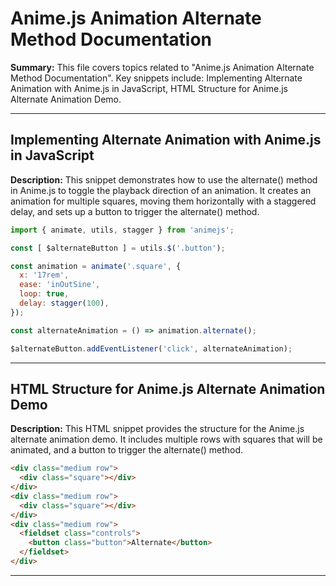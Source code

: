 # Anime.js Animation Alternate Method Documentation

**Summary:** This file covers topics related to "Anime.js Animation Alternate Method Documentation". Key snippets include: Implementing Alternate Animation with Anime.js in JavaScript, HTML Structure for Anime.js Alternate Animation Demo.

---

## Implementing Alternate Animation with Anime.js in JavaScript

**Description:** This snippet demonstrates how to use the alternate() method in Anime.js to toggle the playback direction of an animation. It creates an animation for multiple squares, moving them horizontally with a staggered delay, and sets up a button to trigger the alternate() method.

```javascript
import { animate, utils, stagger } from 'animejs';

const [ $alternateButton ] = utils.$('.button');

const animation = animate('.square', {
  x: '17rem',
  ease: 'inOutSine',
  loop: true,
  delay: stagger(100),
});

const alternateAnimation = () => animation.alternate();

$alternateButton.addEventListener('click', alternateAnimation);
```

---

## HTML Structure for Anime.js Alternate Animation Demo

**Description:** This HTML snippet provides the structure for the Anime.js alternate animation demo. It includes multiple rows with squares that will be animated, and a button to trigger the alternate() method.

```html
<div class="medium row">
  <div class="square"></div>
</div>
<div class="medium row">
  <div class="square"></div>
</div>
<div class="medium row">
  <fieldset class="controls">
    <button class="button">Alternate</button>
  </fieldset>
</div>
```

---